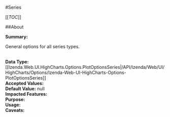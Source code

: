 #Series

[[_TOC_]]

##About

**Summary:** <p>General options for all series types.</p>  
**Data Type:** [[Izenda.Web.UI.HighCharts.Options.PlotOptionsSeries|/API/Izenda/Web/UI/HighCharts/Options/Izenda-Web-UI-HighCharts-Options-PlotOptionsSeries]]  
**Accepted Values:**   
**Default Value:** null  
**Impacted Features:**   
**Purpose:**   
**Usage:**   
**Caveats:**   

